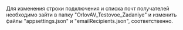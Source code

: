 Для изменения строки подключения и списка почт получателей необходимо зайти в папку "OrlovAV_Testovoe_Zadaniye" и изменить файлы "appsettings.json" и "emailRecipients.json", соответственно.
